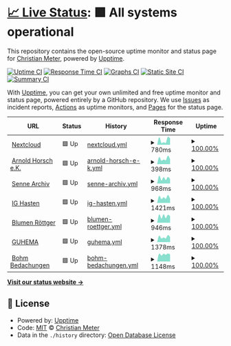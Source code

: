 # [📈 Live Status](https://status.meter.ninja): <!--live status--> **🟩 All systems operational**

This repository contains the open-source uptime monitor and status page for [Christian Meter](https://schnaq.com), powered by [Upptime](https://github.com/upptime/upptime).

[![Uptime CI](https://github.com/n2o/status/workflows/Uptime%20CI/badge.svg)](https://github.com/n2o/status/actions?query=workflow%3A%22Uptime+CI%22)
[![Response Time CI](https://github.com/n2o/status/workflows/Response%20Time%20CI/badge.svg)](https://github.com/n2o/status/actions?query=workflow%3A%22Response+Time+CI%22)
[![Graphs CI](https://github.com/n2o/status/workflows/Graphs%20CI/badge.svg)](https://github.com/n2o/status/actions?query=workflow%3A%22Graphs+CI%22)
[![Static Site CI](https://github.com/n2o/status/workflows/Static%20Site%20CI/badge.svg)](https://github.com/n2o/status/actions?query=workflow%3A%22Static+Site+CI%22)
[![Summary CI](https://github.com/n2o/status/workflows/Summary%20CI/badge.svg)](https://github.com/n2o/status/actions?query=workflow%3A%22Summary+CI%22)

With [Upptime](https://upptime.js.org), you can get your own unlimited and free uptime monitor and status page, powered entirely by a GitHub repository. We use [Issues](https://github.com/n2o/status/issues) as incident reports, [Actions](https://github.com/n2o/status/actions) as uptime monitors, and [Pages](https://status.meter.ninja) for the status page.

<!--start: status pages-->
<!-- This summary is generated by Upptime (https://github.com/upptime/upptime) -->
<!-- Do not edit this manually, your changes will be overwritten -->
<!-- prettier-ignore -->
| URL | Status | History | Response Time | Uptime |
| --- | ------ | ------- | ------------- | ------ |
| <img alt="" src="https://icons.duckduckgo.com/ip3/cloudy.cmeter.de.ico" height="13"> [Nextcloud](https://cloudy.cmeter.de) | 🟩 Up | [nextcloud.yml](https://github.com/n2o-bot/status/commits/HEAD/history/nextcloud.yml) | <details><summary><img alt="Response time graph" src="./graphs/nextcloud/response-time-week.png" height="20"> 780ms</summary><br><a href="https://status.meter.ninja/history/nextcloud"><img alt="Response time 7094" src="https://img.shields.io/endpoint?url=https%3A%2F%2Fraw.githubusercontent.com%2Fn2o-bot%2Fstatus%2FHEAD%2Fapi%2Fnextcloud%2Fresponse-time.json"></a><br><a href="https://status.meter.ninja/history/nextcloud"><img alt="24-hour response time 1012" src="https://img.shields.io/endpoint?url=https%3A%2F%2Fraw.githubusercontent.com%2Fn2o-bot%2Fstatus%2FHEAD%2Fapi%2Fnextcloud%2Fresponse-time-day.json"></a><br><a href="https://status.meter.ninja/history/nextcloud"><img alt="7-day response time 780" src="https://img.shields.io/endpoint?url=https%3A%2F%2Fraw.githubusercontent.com%2Fn2o-bot%2Fstatus%2FHEAD%2Fapi%2Fnextcloud%2Fresponse-time-week.json"></a><br><a href="https://status.meter.ninja/history/nextcloud"><img alt="30-day response time 777" src="https://img.shields.io/endpoint?url=https%3A%2F%2Fraw.githubusercontent.com%2Fn2o-bot%2Fstatus%2FHEAD%2Fapi%2Fnextcloud%2Fresponse-time-month.json"></a><br><a href="https://status.meter.ninja/history/nextcloud"><img alt="1-year response time 3417" src="https://img.shields.io/endpoint?url=https%3A%2F%2Fraw.githubusercontent.com%2Fn2o-bot%2Fstatus%2FHEAD%2Fapi%2Fnextcloud%2Fresponse-time-year.json"></a></details> | <details><summary><a href="https://status.meter.ninja/history/nextcloud">100.00%</a></summary><a href="https://status.meter.ninja/history/nextcloud"><img alt="All-time uptime 100.00%" src="https://img.shields.io/endpoint?url=https%3A%2F%2Fraw.githubusercontent.com%2Fn2o-bot%2Fstatus%2FHEAD%2Fapi%2Fnextcloud%2Fuptime.json"></a><br><a href="https://status.meter.ninja/history/nextcloud"><img alt="24-hour uptime 100.00%" src="https://img.shields.io/endpoint?url=https%3A%2F%2Fraw.githubusercontent.com%2Fn2o-bot%2Fstatus%2FHEAD%2Fapi%2Fnextcloud%2Fuptime-day.json"></a><br><a href="https://status.meter.ninja/history/nextcloud"><img alt="7-day uptime 100.00%" src="https://img.shields.io/endpoint?url=https%3A%2F%2Fraw.githubusercontent.com%2Fn2o-bot%2Fstatus%2FHEAD%2Fapi%2Fnextcloud%2Fuptime-week.json"></a><br><a href="https://status.meter.ninja/history/nextcloud"><img alt="30-day uptime 100.00%" src="https://img.shields.io/endpoint?url=https%3A%2F%2Fraw.githubusercontent.com%2Fn2o-bot%2Fstatus%2FHEAD%2Fapi%2Fnextcloud%2Fuptime-month.json"></a><br><a href="https://status.meter.ninja/history/nextcloud"><img alt="1-year uptime 100.00%" src="https://img.shields.io/endpoint?url=https%3A%2F%2Fraw.githubusercontent.com%2Fn2o-bot%2Fstatus%2FHEAD%2Fapi%2Fnextcloud%2Fuptime-year.json"></a></details>
| <img alt="" src="https://icons.duckduckgo.com/ip3/arnold-horsch.de.ico" height="13"> [Arnold Horsch e.K.](https://arnold-horsch.de) | 🟩 Up | [arnold-horsch-e-k.yml](https://github.com/n2o-bot/status/commits/HEAD/history/arnold-horsch-e-k.yml) | <details><summary><img alt="Response time graph" src="./graphs/arnold-horsch-e-k/response-time-week.png" height="20"> 398ms</summary><br><a href="https://status.meter.ninja/history/arnold-horsch-e-k"><img alt="Response time 609" src="https://img.shields.io/endpoint?url=https%3A%2F%2Fraw.githubusercontent.com%2Fn2o-bot%2Fstatus%2FHEAD%2Fapi%2Farnold-horsch-e-k%2Fresponse-time.json"></a><br><a href="https://status.meter.ninja/history/arnold-horsch-e-k"><img alt="24-hour response time 374" src="https://img.shields.io/endpoint?url=https%3A%2F%2Fraw.githubusercontent.com%2Fn2o-bot%2Fstatus%2FHEAD%2Fapi%2Farnold-horsch-e-k%2Fresponse-time-day.json"></a><br><a href="https://status.meter.ninja/history/arnold-horsch-e-k"><img alt="7-day response time 398" src="https://img.shields.io/endpoint?url=https%3A%2F%2Fraw.githubusercontent.com%2Fn2o-bot%2Fstatus%2FHEAD%2Fapi%2Farnold-horsch-e-k%2Fresponse-time-week.json"></a><br><a href="https://status.meter.ninja/history/arnold-horsch-e-k"><img alt="30-day response time 366" src="https://img.shields.io/endpoint?url=https%3A%2F%2Fraw.githubusercontent.com%2Fn2o-bot%2Fstatus%2FHEAD%2Fapi%2Farnold-horsch-e-k%2Fresponse-time-month.json"></a><br><a href="https://status.meter.ninja/history/arnold-horsch-e-k"><img alt="1-year response time 523" src="https://img.shields.io/endpoint?url=https%3A%2F%2Fraw.githubusercontent.com%2Fn2o-bot%2Fstatus%2FHEAD%2Fapi%2Farnold-horsch-e-k%2Fresponse-time-year.json"></a></details> | <details><summary><a href="https://status.meter.ninja/history/arnold-horsch-e-k">100.00%</a></summary><a href="https://status.meter.ninja/history/arnold-horsch-e-k"><img alt="All-time uptime 100.00%" src="https://img.shields.io/endpoint?url=https%3A%2F%2Fraw.githubusercontent.com%2Fn2o-bot%2Fstatus%2FHEAD%2Fapi%2Farnold-horsch-e-k%2Fuptime.json"></a><br><a href="https://status.meter.ninja/history/arnold-horsch-e-k"><img alt="24-hour uptime 100.00%" src="https://img.shields.io/endpoint?url=https%3A%2F%2Fraw.githubusercontent.com%2Fn2o-bot%2Fstatus%2FHEAD%2Fapi%2Farnold-horsch-e-k%2Fuptime-day.json"></a><br><a href="https://status.meter.ninja/history/arnold-horsch-e-k"><img alt="7-day uptime 100.00%" src="https://img.shields.io/endpoint?url=https%3A%2F%2Fraw.githubusercontent.com%2Fn2o-bot%2Fstatus%2FHEAD%2Fapi%2Farnold-horsch-e-k%2Fuptime-week.json"></a><br><a href="https://status.meter.ninja/history/arnold-horsch-e-k"><img alt="30-day uptime 100.00%" src="https://img.shields.io/endpoint?url=https%3A%2F%2Fraw.githubusercontent.com%2Fn2o-bot%2Fstatus%2FHEAD%2Fapi%2Farnold-horsch-e-k%2Fuptime-month.json"></a><br><a href="https://status.meter.ninja/history/arnold-horsch-e-k"><img alt="1-year uptime 100.00%" src="https://img.shields.io/endpoint?url=https%3A%2F%2Fraw.githubusercontent.com%2Fn2o-bot%2Fstatus%2FHEAD%2Fapi%2Farnold-horsch-e-k%2Fuptime-year.json"></a></details>
| <img alt="" src="https://icons.duckduckgo.com/ip3/sennearchiv.de.ico" height="13"> [Senne Archiv](https://sennearchiv.de) | 🟩 Up | [senne-archiv.yml](https://github.com/n2o-bot/status/commits/HEAD/history/senne-archiv.yml) | <details><summary><img alt="Response time graph" src="./graphs/senne-archiv/response-time-week.png" height="20"> 968ms</summary><br><a href="https://status.meter.ninja/history/senne-archiv"><img alt="Response time 862" src="https://img.shields.io/endpoint?url=https%3A%2F%2Fraw.githubusercontent.com%2Fn2o-bot%2Fstatus%2FHEAD%2Fapi%2Fsenne-archiv%2Fresponse-time.json"></a><br><a href="https://status.meter.ninja/history/senne-archiv"><img alt="24-hour response time 935" src="https://img.shields.io/endpoint?url=https%3A%2F%2Fraw.githubusercontent.com%2Fn2o-bot%2Fstatus%2FHEAD%2Fapi%2Fsenne-archiv%2Fresponse-time-day.json"></a><br><a href="https://status.meter.ninja/history/senne-archiv"><img alt="7-day response time 968" src="https://img.shields.io/endpoint?url=https%3A%2F%2Fraw.githubusercontent.com%2Fn2o-bot%2Fstatus%2FHEAD%2Fapi%2Fsenne-archiv%2Fresponse-time-week.json"></a><br><a href="https://status.meter.ninja/history/senne-archiv"><img alt="30-day response time 877" src="https://img.shields.io/endpoint?url=https%3A%2F%2Fraw.githubusercontent.com%2Fn2o-bot%2Fstatus%2FHEAD%2Fapi%2Fsenne-archiv%2Fresponse-time-month.json"></a><br><a href="https://status.meter.ninja/history/senne-archiv"><img alt="1-year response time 866" src="https://img.shields.io/endpoint?url=https%3A%2F%2Fraw.githubusercontent.com%2Fn2o-bot%2Fstatus%2FHEAD%2Fapi%2Fsenne-archiv%2Fresponse-time-year.json"></a></details> | <details><summary><a href="https://status.meter.ninja/history/senne-archiv">100.00%</a></summary><a href="https://status.meter.ninja/history/senne-archiv"><img alt="All-time uptime 100.00%" src="https://img.shields.io/endpoint?url=https%3A%2F%2Fraw.githubusercontent.com%2Fn2o-bot%2Fstatus%2FHEAD%2Fapi%2Fsenne-archiv%2Fuptime.json"></a><br><a href="https://status.meter.ninja/history/senne-archiv"><img alt="24-hour uptime 100.00%" src="https://img.shields.io/endpoint?url=https%3A%2F%2Fraw.githubusercontent.com%2Fn2o-bot%2Fstatus%2FHEAD%2Fapi%2Fsenne-archiv%2Fuptime-day.json"></a><br><a href="https://status.meter.ninja/history/senne-archiv"><img alt="7-day uptime 100.00%" src="https://img.shields.io/endpoint?url=https%3A%2F%2Fraw.githubusercontent.com%2Fn2o-bot%2Fstatus%2FHEAD%2Fapi%2Fsenne-archiv%2Fuptime-week.json"></a><br><a href="https://status.meter.ninja/history/senne-archiv"><img alt="30-day uptime 100.00%" src="https://img.shields.io/endpoint?url=https%3A%2F%2Fraw.githubusercontent.com%2Fn2o-bot%2Fstatus%2FHEAD%2Fapi%2Fsenne-archiv%2Fuptime-month.json"></a><br><a href="https://status.meter.ninja/history/senne-archiv"><img alt="1-year uptime 100.00%" src="https://img.shields.io/endpoint?url=https%3A%2F%2Fraw.githubusercontent.com%2Fn2o-bot%2Fstatus%2FHEAD%2Fapi%2Fsenne-archiv%2Fuptime-year.json"></a></details>
| <img alt="" src="https://icons.duckduckgo.com/ip3/ighasten.de.ico" height="13"> [IG Hasten](https://ighasten.de) | 🟩 Up | [ig-hasten.yml](https://github.com/n2o-bot/status/commits/HEAD/history/ig-hasten.yml) | <details><summary><img alt="Response time graph" src="./graphs/ig-hasten/response-time-week.png" height="20"> 1421ms</summary><br><a href="https://status.meter.ninja/history/ig-hasten"><img alt="Response time 1270" src="https://img.shields.io/endpoint?url=https%3A%2F%2Fraw.githubusercontent.com%2Fn2o-bot%2Fstatus%2FHEAD%2Fapi%2Fig-hasten%2Fresponse-time.json"></a><br><a href="https://status.meter.ninja/history/ig-hasten"><img alt="24-hour response time 1272" src="https://img.shields.io/endpoint?url=https%3A%2F%2Fraw.githubusercontent.com%2Fn2o-bot%2Fstatus%2FHEAD%2Fapi%2Fig-hasten%2Fresponse-time-day.json"></a><br><a href="https://status.meter.ninja/history/ig-hasten"><img alt="7-day response time 1421" src="https://img.shields.io/endpoint?url=https%3A%2F%2Fraw.githubusercontent.com%2Fn2o-bot%2Fstatus%2FHEAD%2Fapi%2Fig-hasten%2Fresponse-time-week.json"></a><br><a href="https://status.meter.ninja/history/ig-hasten"><img alt="30-day response time 1410" src="https://img.shields.io/endpoint?url=https%3A%2F%2Fraw.githubusercontent.com%2Fn2o-bot%2Fstatus%2FHEAD%2Fapi%2Fig-hasten%2Fresponse-time-month.json"></a><br><a href="https://status.meter.ninja/history/ig-hasten"><img alt="1-year response time 1316" src="https://img.shields.io/endpoint?url=https%3A%2F%2Fraw.githubusercontent.com%2Fn2o-bot%2Fstatus%2FHEAD%2Fapi%2Fig-hasten%2Fresponse-time-year.json"></a></details> | <details><summary><a href="https://status.meter.ninja/history/ig-hasten">100.00%</a></summary><a href="https://status.meter.ninja/history/ig-hasten"><img alt="All-time uptime 100.00%" src="https://img.shields.io/endpoint?url=https%3A%2F%2Fraw.githubusercontent.com%2Fn2o-bot%2Fstatus%2FHEAD%2Fapi%2Fig-hasten%2Fuptime.json"></a><br><a href="https://status.meter.ninja/history/ig-hasten"><img alt="24-hour uptime 100.00%" src="https://img.shields.io/endpoint?url=https%3A%2F%2Fraw.githubusercontent.com%2Fn2o-bot%2Fstatus%2FHEAD%2Fapi%2Fig-hasten%2Fuptime-day.json"></a><br><a href="https://status.meter.ninja/history/ig-hasten"><img alt="7-day uptime 100.00%" src="https://img.shields.io/endpoint?url=https%3A%2F%2Fraw.githubusercontent.com%2Fn2o-bot%2Fstatus%2FHEAD%2Fapi%2Fig-hasten%2Fuptime-week.json"></a><br><a href="https://status.meter.ninja/history/ig-hasten"><img alt="30-day uptime 100.00%" src="https://img.shields.io/endpoint?url=https%3A%2F%2Fraw.githubusercontent.com%2Fn2o-bot%2Fstatus%2FHEAD%2Fapi%2Fig-hasten%2Fuptime-month.json"></a><br><a href="https://status.meter.ninja/history/ig-hasten"><img alt="1-year uptime 100.00%" src="https://img.shields.io/endpoint?url=https%3A%2F%2Fraw.githubusercontent.com%2Fn2o-bot%2Fstatus%2FHEAD%2Fapi%2Fig-hasten%2Fuptime-year.json"></a></details>
| <img alt="" src="https://icons.duckduckgo.com/ip3/blumen-roettger.de.ico" height="13"> [Blumen Röttger](https://blumen-roettger.de) | 🟩 Up | [blumen-roettger.yml](https://github.com/n2o-bot/status/commits/HEAD/history/blumen-roettger.yml) | <details><summary><img alt="Response time graph" src="./graphs/blumen-roettger/response-time-week.png" height="20"> 946ms</summary><br><a href="https://status.meter.ninja/history/blumen-roettger"><img alt="Response time 782" src="https://img.shields.io/endpoint?url=https%3A%2F%2Fraw.githubusercontent.com%2Fn2o-bot%2Fstatus%2FHEAD%2Fapi%2Fblumen-roettger%2Fresponse-time.json"></a><br><a href="https://status.meter.ninja/history/blumen-roettger"><img alt="24-hour response time 1328" src="https://img.shields.io/endpoint?url=https%3A%2F%2Fraw.githubusercontent.com%2Fn2o-bot%2Fstatus%2FHEAD%2Fapi%2Fblumen-roettger%2Fresponse-time-day.json"></a><br><a href="https://status.meter.ninja/history/blumen-roettger"><img alt="7-day response time 946" src="https://img.shields.io/endpoint?url=https%3A%2F%2Fraw.githubusercontent.com%2Fn2o-bot%2Fstatus%2FHEAD%2Fapi%2Fblumen-roettger%2Fresponse-time-week.json"></a><br><a href="https://status.meter.ninja/history/blumen-roettger"><img alt="30-day response time 850" src="https://img.shields.io/endpoint?url=https%3A%2F%2Fraw.githubusercontent.com%2Fn2o-bot%2Fstatus%2FHEAD%2Fapi%2Fblumen-roettger%2Fresponse-time-month.json"></a><br><a href="https://status.meter.ninja/history/blumen-roettger"><img alt="1-year response time 801" src="https://img.shields.io/endpoint?url=https%3A%2F%2Fraw.githubusercontent.com%2Fn2o-bot%2Fstatus%2FHEAD%2Fapi%2Fblumen-roettger%2Fresponse-time-year.json"></a></details> | <details><summary><a href="https://status.meter.ninja/history/blumen-roettger">100.00%</a></summary><a href="https://status.meter.ninja/history/blumen-roettger"><img alt="All-time uptime 100.00%" src="https://img.shields.io/endpoint?url=https%3A%2F%2Fraw.githubusercontent.com%2Fn2o-bot%2Fstatus%2FHEAD%2Fapi%2Fblumen-roettger%2Fuptime.json"></a><br><a href="https://status.meter.ninja/history/blumen-roettger"><img alt="24-hour uptime 100.00%" src="https://img.shields.io/endpoint?url=https%3A%2F%2Fraw.githubusercontent.com%2Fn2o-bot%2Fstatus%2FHEAD%2Fapi%2Fblumen-roettger%2Fuptime-day.json"></a><br><a href="https://status.meter.ninja/history/blumen-roettger"><img alt="7-day uptime 100.00%" src="https://img.shields.io/endpoint?url=https%3A%2F%2Fraw.githubusercontent.com%2Fn2o-bot%2Fstatus%2FHEAD%2Fapi%2Fblumen-roettger%2Fuptime-week.json"></a><br><a href="https://status.meter.ninja/history/blumen-roettger"><img alt="30-day uptime 100.00%" src="https://img.shields.io/endpoint?url=https%3A%2F%2Fraw.githubusercontent.com%2Fn2o-bot%2Fstatus%2FHEAD%2Fapi%2Fblumen-roettger%2Fuptime-month.json"></a><br><a href="https://status.meter.ninja/history/blumen-roettger"><img alt="1-year uptime 100.00%" src="https://img.shields.io/endpoint?url=https%3A%2F%2Fraw.githubusercontent.com%2Fn2o-bot%2Fstatus%2FHEAD%2Fapi%2Fblumen-roettger%2Fuptime-year.json"></a></details>
| <img alt="" src="https://icons.duckduckgo.com/ip3/guhema.de.ico" height="13"> [GUHEMA](http://guhema.de) | 🟩 Up | [guhema.yml](https://github.com/n2o-bot/status/commits/HEAD/history/guhema.yml) | <details><summary><img alt="Response time graph" src="./graphs/guhema/response-time-week.png" height="20"> 1378ms</summary><br><a href="https://status.meter.ninja/history/guhema"><img alt="Response time 1259" src="https://img.shields.io/endpoint?url=https%3A%2F%2Fraw.githubusercontent.com%2Fn2o-bot%2Fstatus%2FHEAD%2Fapi%2Fguhema%2Fresponse-time.json"></a><br><a href="https://status.meter.ninja/history/guhema"><img alt="24-hour response time 1463" src="https://img.shields.io/endpoint?url=https%3A%2F%2Fraw.githubusercontent.com%2Fn2o-bot%2Fstatus%2FHEAD%2Fapi%2Fguhema%2Fresponse-time-day.json"></a><br><a href="https://status.meter.ninja/history/guhema"><img alt="7-day response time 1378" src="https://img.shields.io/endpoint?url=https%3A%2F%2Fraw.githubusercontent.com%2Fn2o-bot%2Fstatus%2FHEAD%2Fapi%2Fguhema%2Fresponse-time-week.json"></a><br><a href="https://status.meter.ninja/history/guhema"><img alt="30-day response time 1267" src="https://img.shields.io/endpoint?url=https%3A%2F%2Fraw.githubusercontent.com%2Fn2o-bot%2Fstatus%2FHEAD%2Fapi%2Fguhema%2Fresponse-time-month.json"></a><br><a href="https://status.meter.ninja/history/guhema"><img alt="1-year response time 1260" src="https://img.shields.io/endpoint?url=https%3A%2F%2Fraw.githubusercontent.com%2Fn2o-bot%2Fstatus%2FHEAD%2Fapi%2Fguhema%2Fresponse-time-year.json"></a></details> | <details><summary><a href="https://status.meter.ninja/history/guhema">100.00%</a></summary><a href="https://status.meter.ninja/history/guhema"><img alt="All-time uptime 100.00%" src="https://img.shields.io/endpoint?url=https%3A%2F%2Fraw.githubusercontent.com%2Fn2o-bot%2Fstatus%2FHEAD%2Fapi%2Fguhema%2Fuptime.json"></a><br><a href="https://status.meter.ninja/history/guhema"><img alt="24-hour uptime 100.00%" src="https://img.shields.io/endpoint?url=https%3A%2F%2Fraw.githubusercontent.com%2Fn2o-bot%2Fstatus%2FHEAD%2Fapi%2Fguhema%2Fuptime-day.json"></a><br><a href="https://status.meter.ninja/history/guhema"><img alt="7-day uptime 100.00%" src="https://img.shields.io/endpoint?url=https%3A%2F%2Fraw.githubusercontent.com%2Fn2o-bot%2Fstatus%2FHEAD%2Fapi%2Fguhema%2Fuptime-week.json"></a><br><a href="https://status.meter.ninja/history/guhema"><img alt="30-day uptime 100.00%" src="https://img.shields.io/endpoint?url=https%3A%2F%2Fraw.githubusercontent.com%2Fn2o-bot%2Fstatus%2FHEAD%2Fapi%2Fguhema%2Fuptime-month.json"></a><br><a href="https://status.meter.ninja/history/guhema"><img alt="1-year uptime 100.00%" src="https://img.shields.io/endpoint?url=https%3A%2F%2Fraw.githubusercontent.com%2Fn2o-bot%2Fstatus%2FHEAD%2Fapi%2Fguhema%2Fuptime-year.json"></a></details>
| <img alt="" src="https://icons.duckduckgo.com/ip3/bohm-bedachungen.de.ico" height="13"> [Bohm Bedachungen](https://bohm-bedachungen.de) | 🟩 Up | [bohm-bedachungen.yml](https://github.com/n2o-bot/status/commits/HEAD/history/bohm-bedachungen.yml) | <details><summary><img alt="Response time graph" src="./graphs/bohm-bedachungen/response-time-week.png" height="20"> 1148ms</summary><br><a href="https://status.meter.ninja/history/bohm-bedachungen"><img alt="Response time 792" src="https://img.shields.io/endpoint?url=https%3A%2F%2Fraw.githubusercontent.com%2Fn2o-bot%2Fstatus%2FHEAD%2Fapi%2Fbohm-bedachungen%2Fresponse-time.json"></a><br><a href="https://status.meter.ninja/history/bohm-bedachungen"><img alt="24-hour response time 1220" src="https://img.shields.io/endpoint?url=https%3A%2F%2Fraw.githubusercontent.com%2Fn2o-bot%2Fstatus%2FHEAD%2Fapi%2Fbohm-bedachungen%2Fresponse-time-day.json"></a><br><a href="https://status.meter.ninja/history/bohm-bedachungen"><img alt="7-day response time 1148" src="https://img.shields.io/endpoint?url=https%3A%2F%2Fraw.githubusercontent.com%2Fn2o-bot%2Fstatus%2FHEAD%2Fapi%2Fbohm-bedachungen%2Fresponse-time-week.json"></a><br><a href="https://status.meter.ninja/history/bohm-bedachungen"><img alt="30-day response time 1005" src="https://img.shields.io/endpoint?url=https%3A%2F%2Fraw.githubusercontent.com%2Fn2o-bot%2Fstatus%2FHEAD%2Fapi%2Fbohm-bedachungen%2Fresponse-time-month.json"></a><br><a href="https://status.meter.ninja/history/bohm-bedachungen"><img alt="1-year response time 826" src="https://img.shields.io/endpoint?url=https%3A%2F%2Fraw.githubusercontent.com%2Fn2o-bot%2Fstatus%2FHEAD%2Fapi%2Fbohm-bedachungen%2Fresponse-time-year.json"></a></details> | <details><summary><a href="https://status.meter.ninja/history/bohm-bedachungen">100.00%</a></summary><a href="https://status.meter.ninja/history/bohm-bedachungen"><img alt="All-time uptime 100.00%" src="https://img.shields.io/endpoint?url=https%3A%2F%2Fraw.githubusercontent.com%2Fn2o-bot%2Fstatus%2FHEAD%2Fapi%2Fbohm-bedachungen%2Fuptime.json"></a><br><a href="https://status.meter.ninja/history/bohm-bedachungen"><img alt="24-hour uptime 100.00%" src="https://img.shields.io/endpoint?url=https%3A%2F%2Fraw.githubusercontent.com%2Fn2o-bot%2Fstatus%2FHEAD%2Fapi%2Fbohm-bedachungen%2Fuptime-day.json"></a><br><a href="https://status.meter.ninja/history/bohm-bedachungen"><img alt="7-day uptime 100.00%" src="https://img.shields.io/endpoint?url=https%3A%2F%2Fraw.githubusercontent.com%2Fn2o-bot%2Fstatus%2FHEAD%2Fapi%2Fbohm-bedachungen%2Fuptime-week.json"></a><br><a href="https://status.meter.ninja/history/bohm-bedachungen"><img alt="30-day uptime 100.00%" src="https://img.shields.io/endpoint?url=https%3A%2F%2Fraw.githubusercontent.com%2Fn2o-bot%2Fstatus%2FHEAD%2Fapi%2Fbohm-bedachungen%2Fuptime-month.json"></a><br><a href="https://status.meter.ninja/history/bohm-bedachungen"><img alt="1-year uptime 100.00%" src="https://img.shields.io/endpoint?url=https%3A%2F%2Fraw.githubusercontent.com%2Fn2o-bot%2Fstatus%2FHEAD%2Fapi%2Fbohm-bedachungen%2Fuptime-year.json"></a></details>

<!--end: status pages-->

[**Visit our status website →**](https://status.meter.ninja)

## 📄 License

- Powered by: [Upptime](https://github.com/upptime/upptime)
- Code: [MIT](./LICENSE) © [Christian Meter](https://schnaq.com)
- Data in the `./history` directory: [Open Database License](https://opendatacommons.org/licenses/odbl/1-0/)
